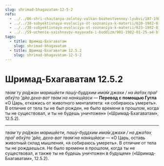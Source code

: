 ```yaml
---
slug: shrimad-bhagavatam-12-5-2
refs:
  - ../../06-shri-chaitanya-zolotoy-vulkan-bozhestvennoy-lyubvi/107-1982-04-16-c2-gauranga-i-bhagavatam-zovut-nas-v-mir-bessmertiya.md
  - ../../38-subyektivnaya-evoluciya-ot-soznaniya-k-materii/620-1982-01-04-b1-nebo-soznaniya.md
  - ../../38-subyektivnaya-evoluciya-ot-soznaniya-k-materii/623-1982-01-17-a2-arii-rassmatrivali-yavleniya-prirody-kak-lichnosti.md
  - ../../59-uchenie-vaishnavov-mayavada-i-buddizm/901-1982-01-25-a4-b1-gradatsiya-soznaniya-opponenty-shankary.md
tags:
  - title: Шримад-Бхагаватам
    slug: shrimad-bhagavatam
  - title: Шримад-Бхагаватам 12.5.2
    slug: shrimad-bhagavatam-12-5-2
---
```


# Шримад-Бхагаватам 12.5.2

*твам̇ ту ра̄джан мариш̣йети паш́у-буддхим има̄м̇ джахи / на йа̄тах̣ пра̄г абхӯто ’дйа деха-ват твам̇ на нан̇кш̣йаси* — **Перевод с помощью Гугла** «О Царь, откажись от животного менталитета: «я собираюсь умереть». В отличие от тела ты не был рожден, не было времени в прошлом, когда ты не существовал, и ты не будешь уничтожен» («Шримад-Бхагаватам», 12.5.2).

---

*твам̇ ту ра̄джан мариш̣йети, паш́у-буддхим има̄м̇ джахи / на джа̄тах̣ пра̄г абхӯто ’дйа, деха-ват твам̇ на нан̇кш̣йаси* — «О Царь, оставь животный склад мышления, «я собираюсь умереть». В отличие от тела ты не рождаешься. Не было времени в прошлом, когда ты не существовал, и также ты не будешь уничтожен в будущем» («Шримад-Бхагаватам», 12.5.2).
